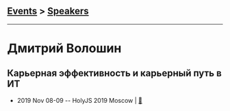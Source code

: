 ## [Events](../README.md) > [Speakers](../speakers.md)
---

# Дмитрий Волошин

## Карьерная эффективность и карьерный путь в ИТ
- 2019 Nov 08-09 -- HolyJS 2019 Moscow  | [:notebook:](https://downloads.ctfassets.net/nn534z2fqr9f/3M7bRovACHMgO8LZku0xFU/19f118b9f3e75539fe09f47014da22da/wlb_jug_design.pdf)  
